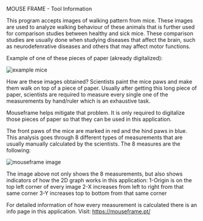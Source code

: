 MOUSE FRAME - Tool Information

This program accepts images of walking pattern from mice. These images are used to analyze walking behaviour of these animals that is further used for comparison studies between healthy and sick mice. 
These comparison studies are usually done when studying diseases that affect the brain, such as neurodefenrative diseases and others that may affect motor functions.

Example of one of these pieces of paper (akready digitalized):

![example mice](https://github.com/user-attachments/assets/e2a2e9a8-a5ec-4ac7-9bf2-8f45d67a7f60)


How are these images obtained?
Scientists paint the mice paws and make them walk on top of a piece of paper. Usually after getting this long piece of paper, scientists are required to measure every single one of the measurements by hand/ruler which is an exhaustive task.

Mouseframe helps mitigate that problem. It is only required to digitalize those pieces of paper so that they can be used in this application.

The front paws of the mice are marked in red and the hind paws in blue. This analysis goes through 8 different types of measurements that are usually manually calculated by the scientists. The 8 measures are the following:

![mouseframe image](https://github.com/user-attachments/assets/7c391d47-9a15-4906-b722-f4613e643e86)

The image above not only shows the 8 measurements, but also shows indicators of how the 2D graph works in this application:
 1-Origin is on the top left corner of every image
 2-X increases from left to right from that same corner
 3-Y increases top to bottom from that same corner


For detailed information of how every measurement is calculated there is an info page in this application.
Visit: https://mouseframe.pt/
